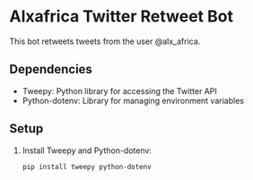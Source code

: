 # Alxafrica Twitter Retweet Bot

This bot retweets tweets from the user @alx_africa.

## Dependencies

- Tweepy: Python library for accessing the Twitter API
- Python-dotenv: Library for managing environment variables

## Setup

1. Install Tweepy and Python-dotenv:

   ```bash
   pip install tweepy python-dotenv
